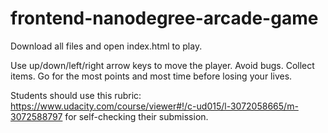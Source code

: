 frontend-nanodegree-arcade-game
===============================

Download all files and open index.html to play.

Use up/down/left/right arrow keys to move the player. Avoid bugs. Collect items.
Go for the most points and most time before losing your lives.

Students should use this rubric: https://www.udacity.com/course/viewer#!/c-ud015/l-3072058665/m-3072588797
for self-checking their submission.
